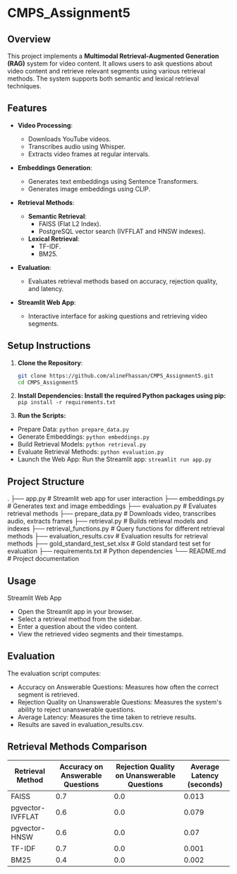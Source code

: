 # CMPS_Assignment5

## Overview

This project implements a **Multimodal Retrieval-Augmented Generation (RAG)** system for video content. It allows users to ask questions about video content and retrieve relevant segments using various retrieval methods. The system supports both semantic and lexical retrieval techniques.

## Features

- **Video Processing**:
  - Downloads YouTube videos.
  - Transcribes audio using Whisper.
  - Extracts video frames at regular intervals.

- **Embeddings Generation**:
  - Generates text embeddings using Sentence Transformers.
  - Generates image embeddings using CLIP.

- **Retrieval Methods**:
  - **Semantic Retrieval**:
    - FAISS (Flat L2 Index).
    - PostgreSQL vector search (IVFFLAT and HNSW indexes).
  - **Lexical Retrieval**:
    - TF-IDF.
    - BM25.

- **Evaluation**:
  - Evaluates retrieval methods based on accuracy, rejection quality, and latency.

- **Streamlit Web App**:
  - Interactive interface for asking questions and retrieving video segments.

## Setup Instructions

1. **Clone the Repository**:
   ```bash
   git clone https://github.com/alineFhassan/CMPS_Assignment5.git
   cd CMPS_Assignment5

2. **Install Dependencies: Install the required Python packages using pip:**
```pip install -r requirements.txt```

3. **Run the Scripts:**
- Prepare Data:
```python prepare_data.py```
- Generate Embeddings:
```python embeddings.py```
- Build Retrieval Models:
```python retrieval.py```
- Evaluate Retrieval Methods:
```python evaluation.py```
- Launch the Web App: Run the Streamlit app:
```streamlit run app.py```

## Project Structure
.
├── app.py                     # Streamlit web app for user interaction
├── embeddings.py              # Generates text and image embeddings
├── evaluation.py              # Evaluates retrieval methods
├── prepare_data.py            # Downloads video, transcribes audio, extracts frames
├── retrieval.py               # Builds retrieval models and indexes
├── retrieval_functions.py     # Query functions for different retrieval methods
├── evaluation_results.csv     # Evaluation results for retrieval methods
├── gold_standard_test_set.xlsx # Gold standard test set for evaluation
├── requirements.txt           # Python dependencies
└── README.md                  # Project documentation

## Usage
Streamlit Web App
- Open the Streamlit app in your browser.
- Select a retrieval method from the sidebar.
- Enter a question about the video content.
- View the retrieved video segments and their timestamps.

## Evaluation
The evaluation script computes:
- Accuracy on Answerable Questions: Measures how often the correct segment is retrieved.
- Rejection Quality on Unanswerable Questions: Measures the system's ability to reject unanswerable questions.
- Average Latency: Measures the time taken to retrieve results.
- Results are saved in evaluation_results.csv.

## Retrieval Methods Comparison

| Retrieval Method   | Accuracy on Answerable Questions | Rejection Quality on Unanswerable Questions | Average Latency (seconds) |
|---------------------|----------------------------------|---------------------------------------------|---------------------------|
| FAISS              | 0.7                              | 0.0                                         | 0.013                     |
| pgvector-IVFFLAT   | 0.6                              | 0.0                                         | 0.079                     |
| pgvector-HNSW      | 0.6                              | 0.0                                         | 0.07                      |
| TF-IDF             | 0.7                              | 0.0                                         | 0.001                     |
| BM25               | 0.4                              | 0.0                                         | 0.002                     |

